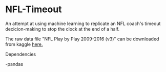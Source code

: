 # NFL-Timeout
An attempt at using machine learning to replicate an NFL coach's timeout decicion-making to stop the clock at the end of a half.

The raw data file "NFL Play by Play 2009-2016 (v3)" can be downloaded from kaggle [here.]( https://www.kaggle.com/maxhorowitz/nflplaybyplay2009to2016)

Dependencies

-pandas
